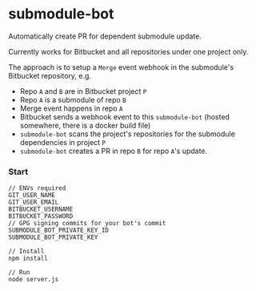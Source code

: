 # submodule-bot
Automatically create PR for dependent submodule update.

Currently works for Bitbucket and all repositories under one project only.

The approach is to setup a `Merge` event webhook in the submodule's Bitbucket repository, e.g.
- Repo `A` and `B` are in Bitbucket project `P`
- Repo `A` is a submodule of repo `B`
- Merge event happens in repo `A`
- Bitbucket sends a webhook event to this `submodule-bot` (hosted somewhere, there is a docker build file)
- `submodule-bot` scans the project's repositories for the submodule dependencies in project `P`
- `submodule-bot` creates a PR in repo `B` for repo `A`'s update.

### Start
```
// ENVs required
GIT_USER_NAME
GIT_USER_EMAIL
BITBUCKET_USERNAME
BITBUCKET_PASSWORD
// GPG signing commits for your bot's commit
SUBMODULE_BOT_PRIVATE_KEY_ID 
SUBMODULE_BOT_PRIVATE_KEY

// Install
npm install

// Run
node server.js
```
